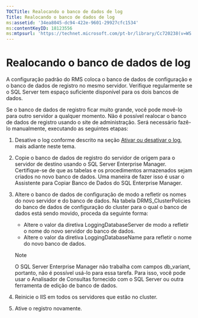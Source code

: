 ```yaml
---
TOCTitle: Realocando o banco de dados de log
Title: Realocando o banco de dados de log
ms:assetid: '34ea8045-dc94-422e-9601-29927cfc1534'
ms:contentKeyID: 18123556
ms:mtpsurl: 'https://technet.microsoft.com/pt-br/library/Cc720238(v=WS.10)'
---
```


Realocando o banco de dados de log
==================================

A configuração padrão do RMS coloca o banco de dados de configuração e o banco de dados de registro no mesmo servidor. Verifique regularmente se o SQL Server tem espaço suficiente disponível para os dois bancos de dados.

Se o banco de dados de registro ficar muito grande, você pode movê-lo para outro servidor a qualquer momento. Não é possível realocar o banco de dados de registro usando o site de administração. Será necessário fazê-lo manualmente, executando as seguintes etapas:

1.  Desative o log conforme descrito na seção [Ativar ou desativar o log](https://technet.microsoft.com/8e672f95-566f-4070-9a2a-2f70f087148f), mais adiante neste tema.
2.  Copie o banco de dados de registro do servidor de origem para o servidor de destino usando o SQL Server Enterprise Manager. Certifique-se de que as tabelas e os procedimentos armazenados sejam criados no novo banco de dados. Uma maneira de fazer isso é usar o Assistente para Copiar Banco de Dados do SQL Enterprise Manager.
3.  Altere o banco de dados de configuração de modo a refletir os nomes do novo servidor e do banco de dados. Na tabela DRMS\_ClusterPolicies do banco de dados de configuração do cluster para o qual o banco de dados está sendo movido, proceda da seguinte forma:
    -   Altere o valor da diretiva LoggingDatabaseServer de modo a refletir o nome do novo servidor do banco de dados.
    -   Altere o valor da diretiva LoggingDatabaseName para refletir o nome do novo banco de dados.

    > [!Note]  
    > O SQL Server Enterprise Manager não trabalha com campos db\_variant, portanto, não é possível usá-lo para essa tarefa. Para isso, você pode usar o Analisador de Consultas fornecido com o SQL Server ou outra ferramenta de edição de banco de dados. 

4.  Reinicie o IIS em todos os servidores que estão no cluster.
5.  Ative o registro novamente.
